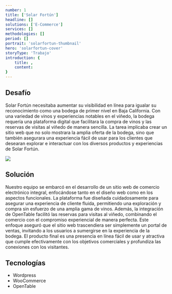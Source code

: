 ```yaml
---
number: 1
title: ['Solar Fortún']
headline: []
solutions: ['E-Commerce']
services: []
methodologies: []
period: []
portrait: 'solarfortun-thumbnail'
hero: 'solarfortun-cover'
storyType: 'Trabajo'
introduction: {
    title: ,
    content: 
}
---
```



## Desafío

Solar Fortún necesitaba aumentar su visibilidad en línea para igualar su reconocimiento como una bodega de primer nivel en Baja California. Con una variedad de vinos y experiencias notables en el viñedo, la bodega requería una plataforma digital que facilitara la compra de vinos y las reservas de visitas al viñedo de manera sencilla. La tarea implicaba crear un sitio web que no solo mostrara la amplia oferta de la bodega, sino que también asegurara una experiencia fácil de usar para los clientes que desearan explorar e interactuar con los diversos productos y experiencias de Solar Fortún.

![](/work/solarfortun-figure-01.jpg)

## Solución

Nuestro equipo se embarcó en el desarrollo de un sitio web de comercio electrónico integral, enfocándose tanto en el diseño web como en los aspectos funcionales. La plataforma fue diseñada cuidadosamente para asegurar una experiencia de cliente fluida, permitiendo una exploración y compra sin esfuerzo de una amplia gama de vinos. Además, la integración de OpenTable facilitó las reservas para visitas al viñedo, combinando el comercio con el compromiso experiencial de manera perfecta. Este enfoque aseguró que el sitio web trascendiera ser simplemente un portal de ventas, invitando a los usuarios a sumergirse en la experiencia de la bodega. El producto final es una presencia en línea fácil de usar y atractiva que cumple efectivamente con los objetivos comerciales y profundiza las conexiones con los visitantes.

## Tecnologías

* Wordpress
* WooCommerce
* OpenTable